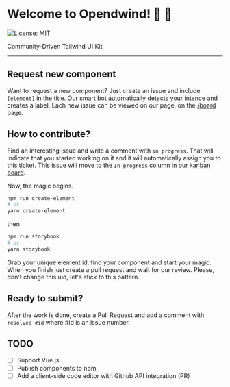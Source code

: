# Welcome to Opendwind! 💨 🦄

[![License: MIT](https://img.shields.io/badge/License-MIT-yellow.svg)](https://opensource.org/licenses/MIT)

Community-Driven Tailwind UI Kit

---

## Request new component

Want to request a new component? Just create an issue and include `[element]` in the title. Our smart bot automatically detects your intence and creates a label. Each new issue can be viewed on our page, on the [/board](https://openwind.vercel.app/board) page.

## How to contribute?

Find an interesting issue and write a comment with `in progress`. That will indicate that you started working on it and it will automatically assign you to this ticket. This issue will move to the `In progress` column in our [kanban board](https://openwind.vercel.app/board).

Now, the magic begins.

```bash
npm run create-element
# or
yarn create-element
```

then

```bash
npm run storybook
# or
yarn storybook
```

Grab your unique element id, find your component and start your magic. When you finish just create a pull request and wait for our review. Please, don't change this uid, let's stick to this pattern.

## Ready to submit?

After the work is done, create a Pull Request and add a comment with `resolves #id` where #id is an issue number.

## TODO

- [ ] Support Vue.js
- [ ] Publish components to npm
- [ ] Add a client-side code editor with Github API integration (PR)
